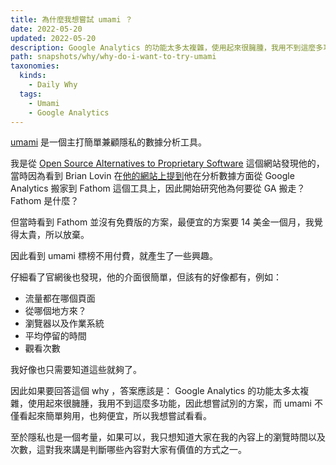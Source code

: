 ```yaml
---
title: 為什麼我想嘗試 umami ？
date: 2022-05-20
updated: 2022-05-20
description: Google Analytics 的功能太多太複雜，使用起來很臃腫，我用不到這麼多功能，因此想嘗試別的方案，而 umami 不僅看起來簡單夠用，也夠便宜，所以我想嘗試看看。
path: snapshots/why/why-do-i-want-to-try-umami
taxonomies:
  kinds: 
    - Daily Why
  tags: 
    - Umami
    - Google Analytics
---
```


[umami](https://umami.is/) 是一個主打簡單兼顧隱私的數據分析工具。

我是從 [Open Source Alternatives to Proprietary Software](https://www.opensourcealternative.to/) 這個網站發現他的，當時因為看到 Brian Lovin 在[他的網站上提到](https://brianlovin.com/writing/migrating-from-google-analytics-to-fathom)他在分析數據方面從 Google Analytics 搬家到 Fathom 這個工具上，因此開始研究他為何要從 GA 搬走？ Fathom 是什麼？

但當時看到 Fathom 並沒有免費版的方案，最便宜的方案要 14 美金一個月，我覺得太貴，所以放棄。

因此看到 umami 標榜不用付費，就產生了一些興趣。

仔細看了官網後也發現，他的介面很簡單，但該有的好像都有，例如：
- 流量都在哪個頁面
- 從哪個地方來？
- 瀏覽器以及作業系統
- 平均停留的時間
- 觀看次數

我好像也只需要知道這些就夠了。

因此如果要回答這個 why ，答案應該是： Google Analytics 的功能太多太複雜，使用起來很臃腫，我用不到這麼多功能，因此想嘗試別的方案，而 umami 不僅看起來簡單夠用，也夠便宜，所以我想嘗試看看。

至於隱私也是一個考量，如果可以，我只想知道大家在我的內容上的瀏覽時間以及次數，這對我來講是判斷哪些內容對大家有價值的方式之一。
